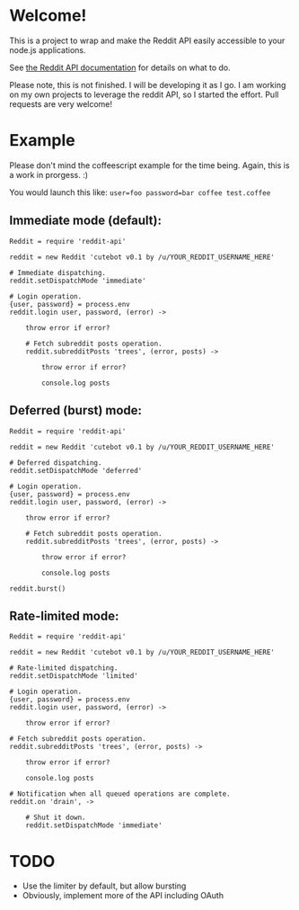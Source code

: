 # Welcome!

This is a project to wrap and make the Reddit API easily accessible to your node.js applications.

See [the Reddit API documentation](http://www.reddit.com/dev/api) for details on what to do.

Please note, this is not finished. I will be developing it as I go. I am working on my own projects to leverage the reddit API, so I started the effort. Pull requests are very welcome!

# Example

Please don't mind the coffeescript example for the time being. Again, this is a work in prorgess. :)

You would launch this like:
`user=foo password=bar coffee test.coffee`

## Immediate mode (default):

```
Reddit = require 'reddit-api'

reddit = new Reddit 'cutebot v0.1 by /u/YOUR_REDDIT_USERNAME_HERE'

# Immediate dispatching.
reddit.setDispatchMode 'immediate'

# Login operation.  
{user, password} = process.env
reddit.login user, password, (error) ->

    throw error if error?

	# Fetch subreddit posts operation.
	reddit.subredditPosts 'trees', (error, posts) ->
	
	    throw error if error?
	
	    console.log posts

```

## Deferred (burst) mode:

```
Reddit = require 'reddit-api'

reddit = new Reddit 'cutebot v0.1 by /u/YOUR_REDDIT_USERNAME_HERE'

# Deferred dispatching.
reddit.setDispatchMode 'deferred'

# Login operation.  
{user, password} = process.env
reddit.login user, password, (error) ->

    throw error if error?

	# Fetch subreddit posts operation.
	reddit.subredditPosts 'trees', (error, posts) ->
	
	    throw error if error?
	
	    console.log posts

reddit.burst()

```

## Rate-limited mode:

```
Reddit = require 'reddit-api'

reddit = new Reddit 'cutebot v0.1 by /u/YOUR_REDDIT_USERNAME_HERE'

# Rate-limited dispatching.
reddit.setDispatchMode 'limited'

# Login operation.  
{user, password} = process.env
reddit.login user, password, (error) ->

    throw error if error?

# Fetch subreddit posts operation.
reddit.subredditPosts 'trees', (error, posts) ->

    throw error if error?

    console.log posts

# Notification when all queued operations are complete.
reddit.on 'drain', ->

    # Shut it down.
    reddit.setDispatchMode 'immediate'

```

# TODO

* Use the limiter by default, but allow bursting
* Obviously, implement more of the API including OAuth
